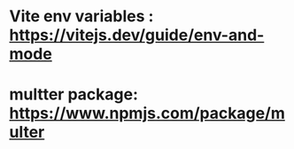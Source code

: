 # Vite env variables : https://vitejs.dev/guide/env-and-mode

# multter package: https://www.npmjs.com/package/multer